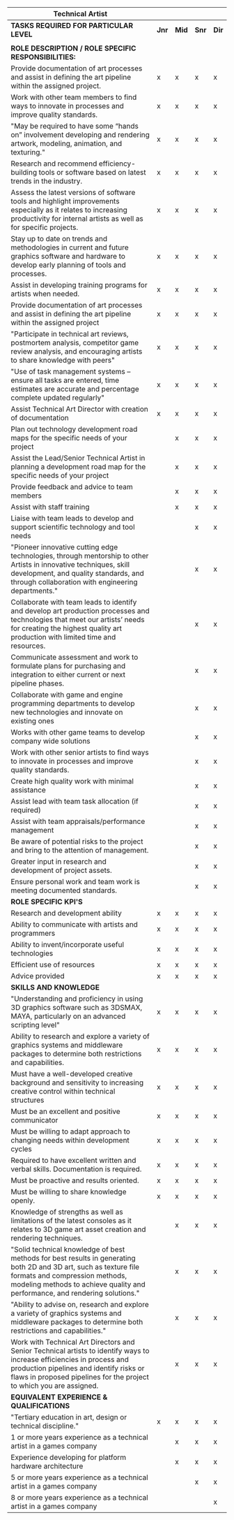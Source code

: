 Technical Artist|||||
---|---|---|---|---|
**TASKS REQUIRED FOR PARTICULAR LEVEL**|**Jnr**|**Mid**|**Snr**|**Dir**|
||||
**ROLE DESCRIPTION / ROLE SPECIFIC RESPONSIBILITIES:**|||||
Provide documentation of art processes and assist in defining the art pipeline within the assigned project.|x|x|x|x|
Work with other team members to find ways to innovate in processes and improve quality standards.|x|x|x|x|
"May be required to have some “hands on” involvement developing and rendering artwork, modeling, animation, and texturing."|x|x|x|x|
Research and recommend efficiency-building tools or software based on latest trends in the industry.|x|x|x|x|
Assess the latest versions of software tools and highlight improvements especially as it relates to increasing productivity for internal artists as well as for specific projects.|x|x|x|x|
Stay up to date on trends and methodologies in current and future graphics software and hardware to develop early planning of tools and processes.|x|x|x|x|
Assist in developing training programs for artists when needed.|x|x|x|x|
Provide documentation of art processes and assist in defining the art pipeline within the assigned project|x|x|x|x|
"Participate in technical art reviews, postmortem analysis, competitor game review analysis, and encouraging artists to share knowledge with peers"|x|x|x|x|
"Use of task management systems – ensure all tasks are entered, time estimates are accurate and percentage complete updated regularly"|x|x|x|x|
Assist Technical Art Director with creation of documentation|x|x|x|x|
Plan out technology development road maps for the specific needs of your project||x|x|x|
Assist the Lead/Senior Technical Artist in planning a development road map for the specific needs of your project||x|x|x|
Provide feedback and advice to team members||x|x|x|
Assist with staff training||x|x|x|
Liaise with team leads to develop and support scientific technology and tool needs|||x|x|
"Pioneer innovative cutting edge technologies, through mentorship to other Artists in innovative techniques, skill development, and quality standards, and through collaboration with engineering departments."|||x|x|
Collaborate with team leads to identify and develop art production processes and technologies that meet our artists’ needs for creating the highest quality art production with limited time and resources.|||x|x|
Communicate assessment and work to formulate plans for purchasing and integration to either current or next pipeline phases.|||x|x|
Collaborate with game and engine programming departments to develop new technologies and innovate on existing ones|||x|x|
Works with other game teams to develop company wide solutions|||x|x|
Work with other senior artists to find ways to innovate in processes and improve quality standards.|||x|x|
Create high quality work with minimal assistance|||x|x|
Assist lead with team task allocation (if required)|||x|x|
Assist with team appraisals/performance management|||x|x|
Be aware of potential risks to the project and bring to the attention of management.|||x|x|
Greater input in research and development of project assets.|||x|x|
Ensure personal work and team work is meeting documented standards.|||x|x|
**ROLE SPECIFIC KPI'S**|||||
Research and development ability|x|x|x|x|
Ability to communicate with artists and programmers|x|x|x|x|
Ability to invent/incorporate useful technologies|x|x|x|x|
Efficient use of resources|x|x|x|x|
Advice provided|x|x|x|x|
**SKILLS AND KNOWLEDGE**|||||
"Understanding and proficiency in using 3D graphics software such as 3DSMAX, MAYA, particularly on an advanced scripting level"|x|x|x|x|
Ability to research and explore a variety of graphics systems and middleware packages to determine both restrictions and capabilities.|x|x|x|x|
Must have a well-developed creative background and sensitivity to increasing creative control within technical structures|x|x|x|x|
Must be an excellent and positive communicator|x|x|x|x|
Must be willing to adapt approach to changing needs within development cycles|x|x|x|x|
Required to have excellent written and verbal skills. Documentation is required.|x|x|x|x|
Must be proactive and results oriented.|x|x|x|x|
Must be willing to share knowledge openly.|x|x|x|x|
Knowledge of strengths as well as limitations of the latest consoles as it relates to 3D game art asset creation and rendering techniques.||x|x|x|
"Solid technical knowledge of best methods for best results in generating both 2D and 3D art, such as texture file formats and compression methods, modeling methods to achieve quality and performance, and rendering solutions."||x|x|x|
"Ability to advise on, research and explore a variety of graphics systems and middleware packages to determine both restrictions and capabilities."||x|x|x|
Work with Technical Art Directors and Senior Technical artists to identify ways to increase efficiencies in process and production pipelines and identify risks or flaws in proposed pipelines for the project to which you are assigned.||x|x|x|
**EQUIVALENT EXPERIENCE & QUALIFICATIONS**|||||
"Tertiary education in art, design or technical discipline."|x|x|x|x|
1 or more years experience as a technical artist in a games company||x|x|x|
Experience developing for platform hardware architecture||x|x|x|
5 or more years experience as a technical artist in a games company|||x|x|
8 or more years experience as a technical artist in a games company||||x|
